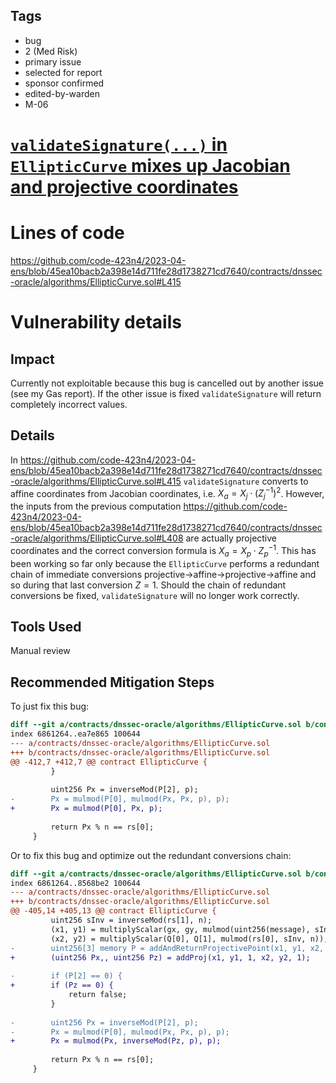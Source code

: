 ## Tags

- bug
- 2 (Med Risk)
- primary issue
- selected for report
- sponsor confirmed
- edited-by-warden
- M-06

# [`validateSignature(...)` in `EllipticCurve` mixes up Jacobian and projective coordinates](https://github.com/code-423n4/2023-04-ens-findings/issues/180) 

# Lines of code

https://github.com/code-423n4/2023-04-ens/blob/45ea10bacb2a398e14d711fe28d1738271cd7640/contracts/dnssec-oracle/algorithms/EllipticCurve.sol#L415


# Vulnerability details

## Impact
Currently not exploitable because this bug is cancelled out by another issue (see my Gas report). If the other issue is fixed `validateSignature` will return completely incorrect values.

## Details

In https://github.com/code-423n4/2023-04-ens/blob/45ea10bacb2a398e14d711fe28d1738271cd7640/contracts/dnssec-oracle/algorithms/EllipticCurve.sol#L415 `validateSignature` converts to affine coordinates from Jacobian coordinates, i.e. $X_a = X_j \cdot (Z_j^{-1})^2$. However, the inputs from the previous computation https://github.com/code-423n4/2023-04-ens/blob/45ea10bacb2a398e14d711fe28d1738271cd7640/contracts/dnssec-oracle/algorithms/EllipticCurve.sol#L408 are actually projective coordinates and the correct conversion formula is $X_a = X_p \cdot Z_p^{-1}$. This has been working so far only because the `EllipticCurve` performs a redundant chain of immediate conversions projective->affine->projective->affine and so during that last conversion $Z = 1$. Should the chain of redundant conversions be fixed, `validateSignature` will no longer work correctly.

## Tools Used

Manual review

## Recommended Mitigation Steps

To just fix this bug:

```diff
diff --git a/contracts/dnssec-oracle/algorithms/EllipticCurve.sol b/contracts/dnssec-oracle/algorithms/EllipticCurve.sol
index 6861264..ea7e865 100644
--- a/contracts/dnssec-oracle/algorithms/EllipticCurve.sol
+++ b/contracts/dnssec-oracle/algorithms/EllipticCurve.sol
@@ -412,7 +412,7 @@ contract EllipticCurve {
         }
 
         uint256 Px = inverseMod(P[2], p);
-        Px = mulmod(P[0], mulmod(Px, Px, p), p);
+        Px = mulmod(P[0], Px, p);
 
         return Px % n == rs[0];
     }

```

Or to fix this bug and optimize out the redundant conversions chain:
```diff
diff --git a/contracts/dnssec-oracle/algorithms/EllipticCurve.sol b/contracts/dnssec-oracle/algorithms/EllipticCurve.sol
index 6861264..8568be2 100644
--- a/contracts/dnssec-oracle/algorithms/EllipticCurve.sol
+++ b/contracts/dnssec-oracle/algorithms/EllipticCurve.sol
@@ -405,14 +405,13 @@ contract EllipticCurve {
         uint256 sInv = inverseMod(rs[1], n);
         (x1, y1) = multiplyScalar(gx, gy, mulmod(uint256(message), sInv, n));
         (x2, y2) = multiplyScalar(Q[0], Q[1], mulmod(rs[0], sInv, n));
-        uint256[3] memory P = addAndReturnProjectivePoint(x1, y1, x2, y2);
+        (uint256 Px,, uint256 Pz) = addProj(x1, y1, 1, x2, y2, 1);
 
-        if (P[2] == 0) {
+        if (Pz == 0) {
             return false;
         }
 
-        uint256 Px = inverseMod(P[2], p);
-        Px = mulmod(P[0], mulmod(Px, Px, p), p);
+        Px = mulmod(Px, inverseMod(Pz, p), p);
 
         return Px % n == rs[0];
     }
```